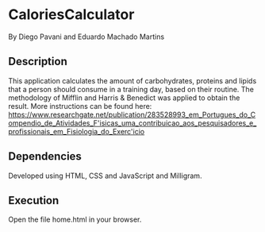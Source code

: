 # CaloriesCalculator
By Diego Pavani and Eduardo Machado Martins
## Description
This application calculates the amount of carbohydrates, proteins and lipids that a person should consume in a training day, based on their routine. The methodology of Mifflin and Harris & Benedict was applied to obtain the result. More instructions can be found here: https://www.researchgate.net/publication/283528993_em_Portugues_do_Compendio_de_Atividades_F'isicas_uma_contribuicao_aos_pesquisadores_e_profissionais_em_Fisiologia_do_Exerc'icio
## Dependencies
Developed using HTML, CSS and JavaScript and Milligram.
## Execution
Open the file home.html in your browser.